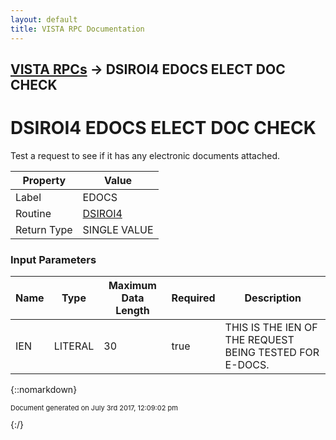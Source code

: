 ```yaml
---
layout: default
title: VISTA RPC Documentation
---
```


## [VISTA RPCs](TableOfContents) &#8594; DSIROI4 EDOCS ELECT DOC CHECK
# DSIROI4 EDOCS ELECT DOC CHECK

Test a request to see if it has any electronic documents attached.

Property | Value
--- | ---
Label | EDOCS
Routine | [DSIROI4](http://code.osehra.org/dox/Routine_DSIROI4_source.html)
Return Type | SINGLE VALUE


### Input Parameters

Name | Type | Maximum Data Length | Required | Description
--- | --- | --- | --- | ---
IEN | LITERAL | 30 | true | THIS IS THE IEN OF THE REQUEST BEING TESTED FOR E-DOCS.



{::nomarkdown} <br/><p style="font-size: 11px">Document generated on July 3rd 2017, 12:09:02 pm</p>{:/}